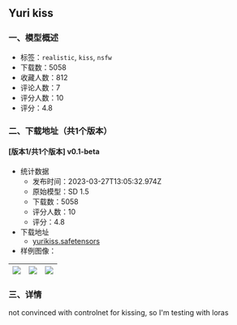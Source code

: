 ## Yuri kiss
### 一、模型概述

- 标签：`realistic`, `kiss`, `nsfw`
- 下载数：5058
- 收藏人数：812
- 评论人数：7
- 评分人数：10
- 评分：4.8

### 二、下载地址（共1个版本）

#### [版本1/共1个版本] v0.1-beta

- 统计数据
  - 发布时间：2023-03-27T13:05:32.974Z
  - 原始模型：SD 1.5
  - 下载数：5058
  - 评分人数：10
  - 评分：4.8
- 下载地址
  - [yurikiss.safetensors](https://civitai.com/api/download/models/30101)
- 样例图像：

| <img src="https://image.civitai.com/xG1nkqKTMzGDvpLrqFT7WA/4beeb996-bab9-4846-8d6c-52e759453d00/width=450/341417.jpeg" /> | <img src="https://image.civitai.com/xG1nkqKTMzGDvpLrqFT7WA/73a4c34a-8c11-4c13-fbbb-4b75d6748900/width=450/341416.jpeg" /> | <img src="https://image.civitai.com/xG1nkqKTMzGDvpLrqFT7WA/e267a091-5021-4c7d-38ad-bc33714e1100/width=450/341415.jpeg" /> |
| ---- | ---- | ---- |


### 三、详情
<p>not convinced with controlnet for kissing, so I'm testing with loras</p>